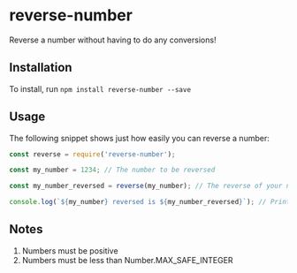 # reverse-number
Reverse a number without having to do any conversions!

## Installation
To install, run ```npm install reverse-number --save```

## Usage
The following snippet shows just how easily you can reverse a number:
```javascript
const reverse = require('reverse-number');

const my_number = 1234; // The number to be reversed

const my_number_reversed = reverse(my_number); // The reverse of your number

console.log(`${my_number} reversed is ${my_number_reversed}`); // Prints 1234 reversed is 4321
```

## Notes
1. Numbers must be positive
2. Numbers must be less than Number.MAX_SAFE_INTEGER

